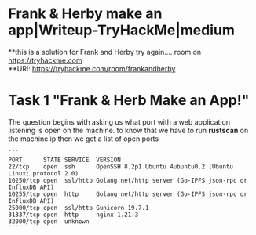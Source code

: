 # Frank & Herby make an app|Writeup-TryHackMe|medium
**this is a solution for Frank and Herby try again.... room on <font color="&#x1F4D8;">https://tryhackme.com</font>   
**URl: <font color="&#x1F4D8;"> https://tryhackme.com/room/frankandherby </font>

# Task 1 "Frank & Herb Make an App!"
 The question begins with asking us what port with a web application listening is open on the machine.
 to know that we have to  run **rustscan** on the machine ip  then we get a list of open ports 
````
```
PORT      STATE SERVICE  VERSION
22/tcp    open  ssh      OpenSSH 8.2p1 Ubuntu 4ubuntu0.2 (Ubuntu Linux; protocol 2.0)
10250/tcp open  ssl/http Golang net/http server (Go-IPFS json-rpc or InfluxDB API)
10255/tcp open  http     Golang net/http server (Go-IPFS json-rpc or InfluxDB API)
25000/tcp open  ssl/http Gunicorn 19.7.1
31337/tcp open  http     nginx 1.21.3
32000/tcp open  unknown 
```
````
